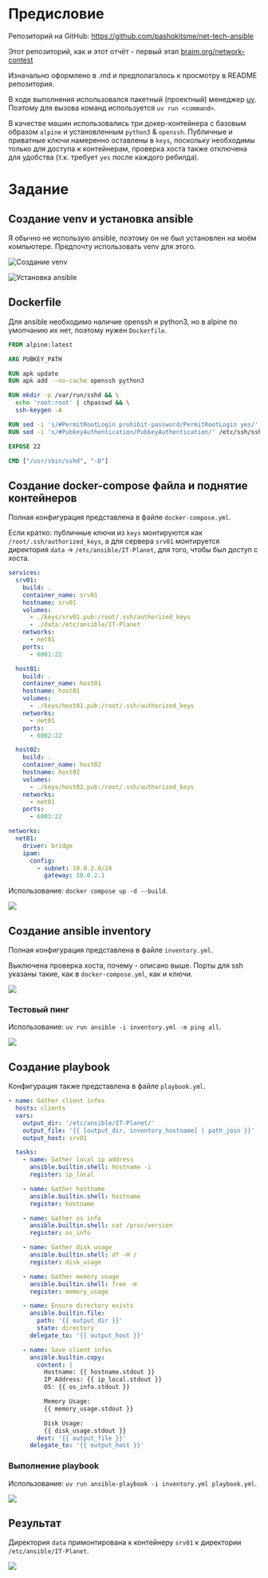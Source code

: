 # Предисловие

Репозиторий на GitHub: https://github.com/pashokitsme/net-tech-ansible

Этот репозиторий, как и этот отчёт - первый этап [braim.org/network-contest](https://challenge.braim.org/landing/network_contest)

Изначально оформлено в .md и предполагалось к просмотру в README репозитория.

В ходе выполнения использовался пакетный (проектный) менеджер [uv](https://docs.astral.sh/uv/). Поэтому для вызова команд используется `uv run <command>`.

В качестве машин использовались три докер-контейнера с базовым образом `alpine` и установленным `python3` & `openssh`. Публичные и приватные ключи намеренно оставлены в `keys`, поскольку необходимы только для доступа к контейнерам, проверка хоста также отключена для удобства (т.к. требует `yes` после каждого ребилда).

# Задание

## Создание venv и установка ansible

Я обычно не использую ansible, поэтому он не был установлен на моём компьютере. Предпочту использовать venv для этого.

![Создание venv](./pics/1.webp)

![Установка ansible](./pics/3.webp)

## Dockerfile

Для ansible необходимо наличие openssh и python3, но в alpine по умолчанию их нет, поэтому нужен `Dockerfile`.

```dockerfile
FROM alpine:latest

ARG PUBKEY_PATH

RUN apk update
RUN apk add --no-cache openssh python3

RUN mkdir -p /var/run/sshd && \
  echo 'root:root' | chpasswd && \
  ssh-keygen -A

RUN sed -i 's/#PermitRootLogin prohibit-password/PermitRootLogin yes/' /etc/ssh/sshd_config
RUN sed -i 's/#PubkeyAuthentication/PubkeyAuthentication/' /etc/ssh/sshd_config

EXPOSE 22

CMD ["/usr/sbin/sshd", "-D"]
```

## Создание docker-composе файла и поднятие контейнеров


Полная конфигурация представлена в файле `docker-compose.yml`.

Если кратко: публичные ключи из `keys` монтируются как `/root/.ssh/authorized_keys`, а для сервера `srv01` монтируется директория `data` -> `/etc/ansible/IT-Planet`, для того, чтобы был доступ с хоста.

```yaml
services:
  srv01:
    build: .
    container_name: srv01
    hostname: srv01
    volumes:
      - ./keys/srv01.pub:/root/.ssh/authorized_keys
      - ./data:/etc/ansible/IT-Planet
    networks:
      - net01
    ports:
      - 6001:22

  host01:
    build: .
    container_name: host01
    hostname: host01
    volumes:
      - ./keys/host01.pub:/root/.ssh/authorized_keys
    networks:
      - net01
    ports:
      - 6002:22

  host02:
    build: .
    container_name: host02
    hostname: host02
    volumes:
      - ./keys/host02.pub:/root/.ssh/authorized_keys
    networks:
      - net01
    ports:
      - 6003:22

networks:
  net01:
    driver: bridge
    ipam:
      config:
        - subnet: 10.0.2.0/24
          gateway: 10.0.2.1
```


Использование: `docker compose up -d --build`.

![](./pics/4.webp)


## Создание ansible inventory

Полная конфигурация представлена в файле `inventory.yml`.

Выключена проверка хоста, почему - описано выше. Порты для ssh указаны такие, как в `docker-compose.yml`, как и ключи.

![](./pics/6.webp)

### Тестовый пинг

Использование: `uv run ansible -i inventory.yml -m ping all`.

![](./pics/7.webp)


## Создание playbook

Конфигурация также представлена в файле `playbook.yml`.

```yaml
- name: Gather client infos
  hosts: clients
  vars:
    output_dir: '/etc/ansible/IT-Planet/'
    output_file: '{{ [output_dir, inventory_hostname] | path_join }}'
    output_host: srv01

  tasks:
    - name: Gather local ip address
      ansible.builtin.shell: hostname -i
      register: ip_local

    - name: Gather hostname
      ansible.builtin.shell: hostname
      register: hostname

    - name: Gather os info
      ansible.builtin.shell: cat /proc/version
      register: os_info

    - name: Gather disk usage
      ansible.builtin.shell: df -H /
      register: disk_usage

    - name: Gather memory usage
      ansible.builtin.shell: free -m
      register: memory_usage

    - name: Ensure directory exists
      ansible.builtin.file:
        path: '{{ output_dir }}'
        state: directory
      delegate_to: '{{ output_host }}'

    - name: Save client infos
      ansible.builtin.copy:
        content: |
          Hostname: {{ hostname.stdout }}
          IP Address: {{ ip_local.stdout }}
          OS: {{ os_info.stdout }}

          Memory Usage: 
          {{ memory_usage.stdout }}

          Disk Usage: 
          {{ disk_usage.stdout }}
        dest: '{{ output_file }}'
      delegate_to: '{{ output_host }}'
```

### Выполнение playbook

Использование: `uv run ansible-playbook -i inventory.yml playbook.yml`.

![](./pics/8.webp)

## Результат

Директория `data` примонтирована к контейнеру `srv01` к директории `/etc/ansible/IT-Planet`.

![](./pics/9.webp)
